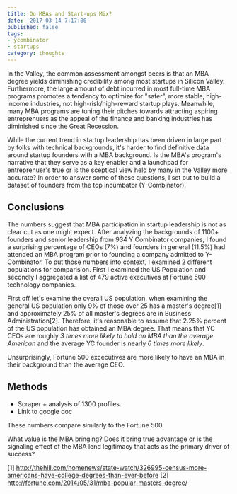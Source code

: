 ```yaml
---
title: Do MBAs and Start-ups Mix?
date: '2017-03-14 7:17:00'
published: false
tags:
- ycombinator
- startups
category: thoughts
---
```

In the Valley, the common assessment amongst peers is that an MBA degree yields diminishing credibility among most startups in Silicon Valley. Furthermore, the large amount of debt incurred in most full-time MBA programs promotes a tendency to optimize for "safer", more stable, high-income industries, not high-risk/high-reward startup plays. Meanwhile, many MBA programs are tuning their pitches towards attracting aspiring entreprenuers as the appeal of the finance and banking industries has diminished since the Great Recession.

While the current trend in startup leadership has been driven in large part by folks with technical backgrounds, it's harder to find definitive data around startup founders with a MBA background. Is the MBA's program's narrative that they serve as a key enabler and a launchpad for entreprenuer's true or is the sceptical view held by many in the Valley more accurate? In order to answer some of these questions, I set out to build a dataset of founders from the top incumbator (Y-Combinator).



## Conclusions
The numbers suggest that MBA participation in startup leadership is not as clear cut as one might expect. After analyzing the backgrounds of 1100+ founders and senior leadership from 934 Y Combinator companies, I found a surprising percentage of CEOs (7%) and founders in general (11.5%) had attended an MBA program prior to founding a company admitted to Y-Combinator. To put those numbers into context, I examined 2 different populations for comparision. First I examined the US Population and secondly I aggregated a list of 479 active executives at Fortune 500 technology companies.

First off let's examine the overall US population. when examining the general US population only 9% of those over 25 has a master's degree[1] and approximately 25% of all master's degrees are in Business Administration[2]. Therefore, it's reasonable to assume that 2.25% percent of the US population has obtained an MBA degree. That means that YC CEOs are roughly *3 times more likely to hold an MBA than the average American* and the average YC founder is nearly *6 times more likely*.

Unsurprisingly, Fortune 500 excecutives are more likely to have an MBA in their background than the average CEO.

## Methods
* Scraper + analysis of 1300 profiles.
* Link to google doc


These numbers compare similarly to the Fortune 500

<!-- Need to analyze against some baseline. General population?-->
<!-- Apple / Google? Fortune 500 companies? -->

What value is the MBA bringing? Does it bring true advantage or is the signaling effect of the MBA lend legitimacy that acts as the primary driver of success?

<!-- Full dataset -->
<!-- Full dataset Github -->

[1] http://thehill.com/homenews/state-watch/326995-census-more-americans-have-college-degrees-than-ever-before
[2] http://fortune.com/2014/05/31/mba-popular-masters-degree/
